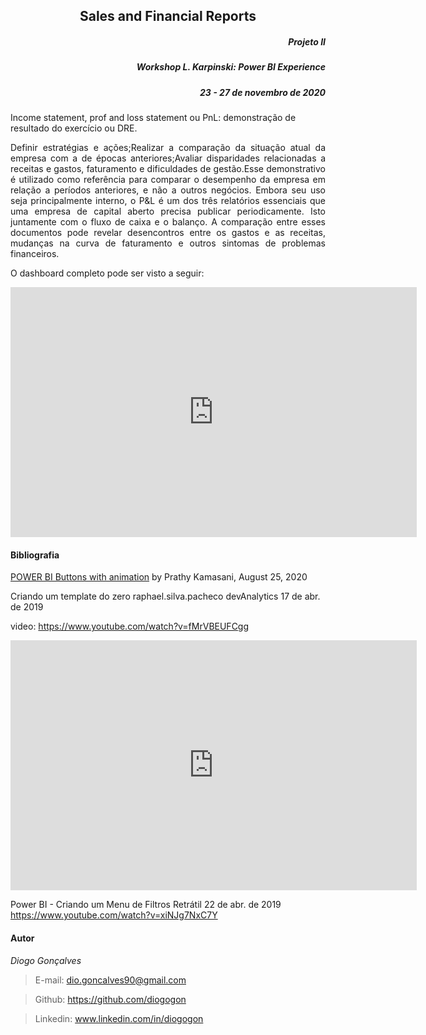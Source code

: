 <h2 align="center"> Sales and Financial Reports </h2>
<h5 align="right"> Projeto II </h5>
<h5 align="right"> Workshop L. Karpinski: Power BI Experience  </h5>
<h5 align="right"> 23 - 27 de novembro de 2020 </h5>

Income statement, prof and loss statement ou PnL: demonstração de resultado do exercício ou DRE.

<p align="justify"> Definir estratégias e ações;Realizar a comparação da situação atual da empresa com a de épocas anteriores;Avaliar disparidades relacionadas a receitas e gastos, faturamento e dificuldades de gestão.Esse demonstrativo é utilizado como referência para comparar o desempenho da empresa em relação a períodos anteriores, e não a outros negócios. Embora seu uso seja principalmente interno, o P&L é um dos três relatórios essenciais que uma empresa de capital aberto precisa publicar periodicamente. Isto juntamente com o fluxo de caixa e o balanço. A comparação entre esses documentos pode revelar desencontros entre os gastos e as receitas, mudanças na curva de faturamento e outros sintomas de problemas financeiros.</p>

O dashboard completo pode ser visto a seguir:

<iframe width="650" height="400" src="https://app.powerbi.com/view?r=eyJrIjoiMGI2OThlMTgtZTMzOS00ZjUyLTgyYTktZmIwZTc0ZmQ2NjI0IiwidCI6IjkwOTJiNThjLWQxNDctNDE4ZC1hMWYxLWZhN2VhZDNkN2ZiMCJ9" frameborder="0" allowFullScreen="true"></iframe>

<p></p>

#### Bibliografia
[POWER BI Buttons with animation](https://prathy.com/2020/08/powerbi-buttons-with-animation/) by Prathy Kamasani, August 25, 2020

Criando um template do zero raphael.silva.pacheco devAnalytics 17 de abr. de 2019 

video: https://www.youtube.com/watch?v=fMrVBEUFCgg

<iframe width="650" height="400" src="https://www.youtube.com/embed/fMrVBEUFCgg" frameborder="0" allow="accelerometer; autoplay; clipboard-write; encrypted-media; gyroscope; picture-in-picture" allowfullscreen></iframe>

Power BI - Criando um Menu de Filtros Retrátil 22 de abr. de 2019 https://www.youtube.com/watch?v=xiNJg7NxC7Y

#### Autor
*Diogo Gonçalves*
> E-mail: dio.goncalves90@gmail.com

> Github: https://github.com/diogogon

> Linkedin: www.linkedin.com/in/diogogon
